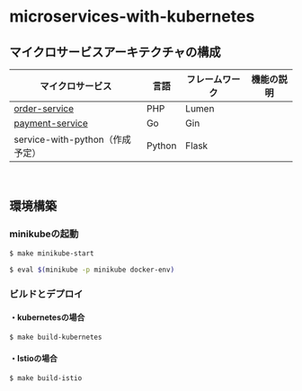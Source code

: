 # microservices-with-kubernetes

## マイクロサービスアーキテクチャの構成

| マイクロサービス            | 言語 | フレームワーク | 機能の説明                                                         |
| --------------------------- | ---- | -------------- | ------------------------------------------------------------ |
| [order-service](https://github.com/hiroki-it/microservices-with-kubernetes/tree/main/src/order-service) | PHP  | Lumen          |                                                              |
| [payment-service](https://github.com/hiroki-it/microservices-with-kubernetes/tree/main/src/payment-service) | Go   | Gin            |                                                              |
| service-with-python（作成予定） | Python | Flask | |

<br>

## 環境構築

### minikubeの起動

```bash
$ make minikube-start

$ eval $(minikube -p minikube docker-env)
```

### ビルドとデプロイ

#### ・kubernetesの場合

```bash
$ make build-kubernetes
```

#### ・Istioの場合

```bash
$ make build-istio
```
